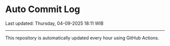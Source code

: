 # Auto Commit Log

Last updated: Thursday, 04-09-2025 18:11 WIB

---

This repository is automatically updated every hour using GitHub Actions.
